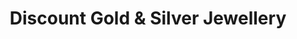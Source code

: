 ---
title: "Discount Gold & Silver Jewellery"
url: /birmingham/discount-gold-and-silver-jewellery/
shop: jewelry
---